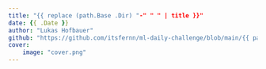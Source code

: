 ```yaml
---
title: "{{ replace (path.Base .Dir) "-" " " | title }}"
date: {{ .Date }}
author: "Lukas Hofbauer"
github: "https://github.com/itsfernn/ml-daily-challenge/blob/main/{{ path.Base .Dir }}/{{ path.Base .Dir }}.ipynb"
cover:
    image: "cover.png"
---
```

